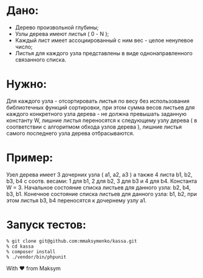# Дано:
- Дерево произвольной глубины;
- Узлы дерева имеют листья ( 0 - N );
- Каждый лист имеет ассоциированный с ним вес - целое ненулевое число;
- Листья для каждого узла представлены в виде однонаправленного связанного списка.

# Нужно:
Для каждого узла - отсортировать листья по весу без использования библиотечных функций сортировки, при этом сумма весов листьев для каждого конкретного узла дерева - не должна превышать заданную константу W, лишние листья переносятся к следующему узлу дерева ( в соответствии с алгоритмом обхода узлов дерева ), лишние листья самого последнего узла дерева отбрасываются.

# Пример:
Узел дерева имеет 3 дочерних узла ( a1, a2, a3 ) а также 4 листа b1, b2, b3, b4 с соотв. весами: 1 для b1, 2 для b2, 3 для b3 и 4 для b4. Константа W = 3. Начальное состояние списка листьев для данного узла: b2, b4, b3, b1. Конечное состояние списка листьев для данного узла: b1, b2, при этом листья b3, b4 переносятся к дочернему узлу a1.

# Запуск тестов:
```
% git clone git@github.com:mmaksymenko/kassa.git
% cd kassa
% composer install
% ./vendor/bin/phpunit
```

With :heart: from Maksym
